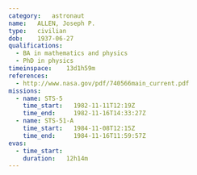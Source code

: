 ```yaml
---
category:	astronaut
name:	ALLEN, Joseph P.
type:	civilian
dob:	1937-06-27
qualifications:
  - BA in mathematics and physics
  - PhD in physics
timeinspace:	13d1h59m
references:
  - http://www.nasa.gov/pdf/740566main_current.pdf
missions:
  - name: STS-5
    time_start:   1982-11-11T12:19Z
    time_end:     1982-11-16T14:33:27Z
  - name: STS-51-A
    time_start:   1984-11-08T12:15Z
    time_end:     1984-11-16T11:59:57Z
evas:
  - time_start: 
    duration:   12h14m
---
```

